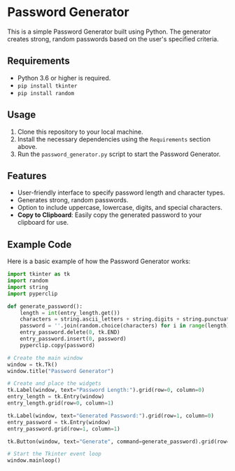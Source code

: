 # Password Generator

This is a simple Password Generator built using Python. The generator creates strong, random passwords based on the user's specified criteria.

## Requirements

- Python 3.6 or higher is required.
- `pip install tkinter`
- `pip install random`

## Usage

1. Clone this repository to your local machine.
2. Install the necessary dependencies using the `Requirements` section above.
3. Run the `password_generator.py` script to start the Password Generator.

## Features

- User-friendly interface to specify password length and character types.
- Generates strong, random passwords.
- Option to include uppercase, lowercase, digits, and special characters.
- **Copy to Clipboard**: Easily copy the generated password to your clipboard for use.

## Example Code

Here is a basic example of how the Password Generator works:

```python
import tkinter as tk
import random
import string
import pyperclip

def generate_password():
    length = int(entry_length.get())
    characters = string.ascii_letters + string.digits + string.punctuation
    password = ''.join(random.choice(characters) for i in range(length))
    entry_password.delete(0, tk.END)
    entry_password.insert(0, password)
    pyperclip.copy(password)

# Create the main window
window = tk.Tk()
window.title("Password Generator")

# Create and place the widgets
tk.Label(window, text="Password Length:").grid(row=0, column=0)
entry_length = tk.Entry(window)
entry_length.grid(row=0, column=1)

tk.Label(window, text="Generated Password:").grid(row=1, column=0)
entry_password = tk.Entry(window)
entry_password.grid(row=1, column=1)

tk.Button(window, text="Generate", command=generate_password).grid(row=2, columnspan=2)

# Start the Tkinter event loop
window.mainloop()
